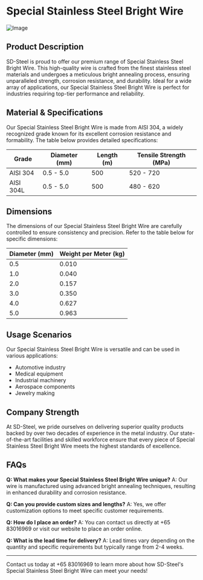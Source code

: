 # Special Stainless Steel Bright Wire

![Image](https://github.com/user-attachments/assets/2567258e-e124-4816-932d-1809bd27ef0b)

## Product Description

SD-Steel is proud to offer our premium range of Special Stainless Steel Bright Wire. This high-quality wire is crafted from the finest stainless steel materials and undergoes a meticulous bright annealing process, ensuring unparalleled strength, corrosion resistance, and durability. Ideal for a wide array of applications, our Special Stainless Steel Bright Wire is perfect for industries requiring top-tier performance and reliability.

## Material & Specifications

Our Special Stainless Steel Bright Wire is made from AISI 304, a widely recognized grade known for its excellent corrosion resistance and formability. The table below provides detailed specifications:

| Grade | Diameter (mm) | Length (m) | Tensile Strength (MPa) |
|-------|---------------|------------|------------------------|
| AISI 304 | 0.5 - 5.0     | 500        | 520 - 720              |
| AISI 304L | 0.5 - 5.0    | 500        | 480 - 620              |

## Dimensions

The dimensions of our Special Stainless Steel Bright Wire are carefully controlled to ensure consistency and precision. Refer to the table below for specific dimensions:

| Diameter (mm) | Weight per Meter (kg) |
|---------------|-----------------------|
| 0.5           | 0.010                 |
| 1.0           | 0.040                 |
| 2.0           | 0.157                 |
| 3.0           | 0.350                 |
| 4.0           | 0.627                 |
| 5.0           | 0.963                 |

## Usage Scenarios

Our Special Stainless Steel Bright Wire is versatile and can be used in various applications:
- Automotive industry
- Medical equipment
- Industrial machinery
- Aerospace components
- Jewelry making

## Company Strength

At SD-Steel, we pride ourselves on delivering superior quality products backed by over two decades of experience in the metal industry. Our state-of-the-art facilities and skilled workforce ensure that every piece of Special Stainless Steel Bright Wire meets the highest standards of excellence.

## FAQs

**Q: What makes your Special Stainless Steel Bright Wire unique?**
A: Our wire is manufactured using advanced bright annealing techniques, resulting in enhanced durability and corrosion resistance.

**Q: Can you provide custom sizes and lengths?**
A: Yes, we offer customization options to meet specific customer requirements.

**Q: How do I place an order?**
A: You can contact us directly at +65 83016969 or visit our website to place an order online.

**Q: What is the lead time for delivery?**
A: Lead times vary depending on the quantity and specific requirements but typically range from 2-4 weeks.

---

Contact us today at +65 83016969 to learn more about how SD-Steel's Special Stainless Steel Bright Wire can meet your needs!
